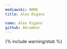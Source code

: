```yaml
---
mediawiki: NONE
title: Alex Rigano

name: Alex Rigano
github: Akramhar
---
```


{% include warning/stub %}
